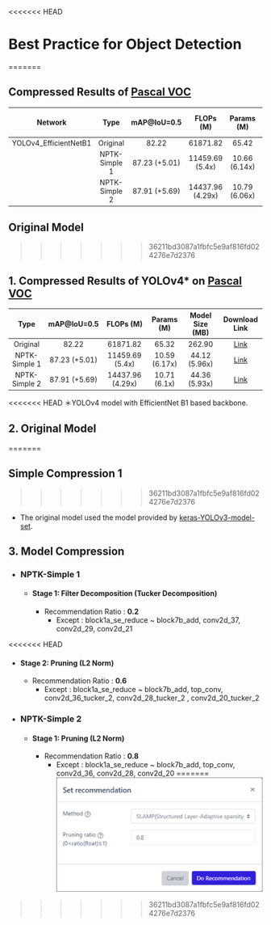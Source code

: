 <<<<<<< HEAD
# Best Practice for Object Detection
=======
## Compressed Results of [Pascal VOC](http://host.robots.ox.ac.uk/pascal/VOC)

|        Network        |      Type      |  mAP@IoU=0.5  |    FLOPs (M)     |  Params (M)   | Model Size (MB) |              Download Link               |
| :-------------------: | :------------: | :-----------: | :--------------: | :-----------: | :-------------: | :--------------------------------------: |
| YOLOv4_EfficientNetB1 |    Original    |     82.22     |     61871.82     |     65.42     |     262.90      | [Link](https://netspresso-compression-toolkit-public.s3.ap-northeast-2.amazonaws.com/model_zoo/keras/pascal_voc/yolov4_efficientnetb1_original.h5) |
|                       | NPTK-Simple  1 | 87.23 (+5.01) | 11459.69 (5.4x)  | 10.66 (6.14x) |  44.12 (5.96x)  | [Link](https://netspresso-compression-toolkit-public.s3.ap-northeast-2.amazonaws.com/model_zoo/keras/pascal_voc/yolov4_efficientnetb1_fd_p.h5) |
|                       | NPTK-Simple 2  | 87.91 (+5.69) | 14437.96 (4.29x) | 10.79 (6.06x) |  44.36 (5.93x)  | [Link](https://netspresso-compression-toolkit-public.s3.ap-northeast-2.amazonaws.com/model_zoo/keras/pascal_voc/yolov4_efficientnetb1_p.h5) |

## Original Model
>>>>>>> 36211bd3087a1fbfc5e9af816fd024276e7d2376

## 1. Compressed Results of YOLOv4* on [Pascal VOC](http://host.robots.ox.ac.uk/pascal/VOC)

|     Type      |  mAP@IoU=0.5  |    FLOPs (M)     |  Params (M)   | Model Size (MB) |              Download Link               |
| :-----------: | :-----------: | :--------------: | :-----------: | :-------------: | :--------------------------------------: |
|   Original    |     82.22     |     61871.82     |     65.32     |     262.90      | [Link](https://netspresso-compression-toolkit-public.s3.ap-northeast-2.amazonaws.com/model_zoo/keras/pascal_voc/yolov4_efficientnetb1_original.h5) |
| NPTK-Simple 1 | 87.23 (+5.01) | 11459.69 (5.4x)  | 10.59 (6.17x) |  44.12 (5.96x)  | [Link](https://netspresso-compression-toolkit-public.s3.ap-northeast-2.amazonaws.com/model_zoo/keras/pascal_voc/yolov4_efficientnetb1_fd_p.h5) |
| NPTK-Simple 2 | 87.91 (+5.69) | 14437.96 (4.29x) | 10.71 (6.1x)  |  44.36 (5.93x)  | [Link](https://netspresso-compression-toolkit-public.s3.ap-northeast-2.amazonaws.com/model_zoo/keras/pascal_voc/yolov4_efficientnetb1_p.h5) |

<<<<<<< HEAD
＊YOLOv4 model with EfficientNet B1 based backbone.

## 2. Original Model
=======
## Simple Compression 1 
>>>>>>> 36211bd3087a1fbfc5e9af816fd024276e7d2376

- The original model used the model provided by [keras-YOLOv3-model-set](https://github.com/david8862/keras-YOLOv3-model-set).



## 3. Model Compression

- ### NPTK-Simple 1

  - #### Stage 1: Filter Decomposition (Tucker Decomposition)

    - Recommendation Ratio : **0.2**
      - Except : block1a_se_reduce ~ block7b_add, conv2d_37, conv2d_29, conv2d_21

<<<<<<< HEAD
  - #### Stage 2: Pruning (L2 Norm)

    - Recommendation Ratio : **0.6**
      - Except : block1a_se_reduce ~ block7b_add, top_conv, conv2d_36_tucker_2, conv2d_28_tucker_2 , conv2d_20_tucker_2


- ### NPTK-Simple 2

  - #### Stage 1: Pruning (L2 Norm)

    - Recommendation Ratio : **0.8**
      - Except : block1a_se_reduce ~ block7b_add, top_conv, conv2d_36, conv2d_28, conv2d_20
=======
![recommendation_pruning_0.8](./images/simple_p_08.png?style=centerme)
>>>>>>> 36211bd3087a1fbfc5e9af816fd024276e7d2376
